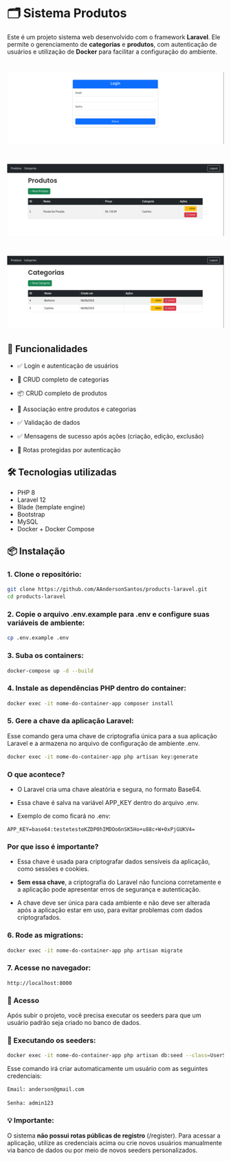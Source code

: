 # 🗂️ Sistema Produtos

Este é um projeto sistema web desenvolvido com o framework **Laravel**. Ele permite o gerenciamento de **categorias** e **produtos**, com autenticação de usuários e utilização de **Docker** para facilitar a configuração do ambiente.

<h1 align="center"><img src="./resources/img/sistema-1.png"></h1>
<h1 align="center"><img src="./resources/img/sistema-2.png"></h1>
<h1 align="center"><img src="./resources/img/sistema-3.png"></h1>


## 🚀 Funcionalidades

- ✅ Login e autenticação de usuários

- 📂 CRUD completo de categorias

- 📦 CRUD completo de produtos

- 🔗 Associação entre produtos e categorias

- ✅ Validação de dados

- ✅ Mensagens de sucesso após ações (criação, edição, exclusão)

- 🔐 Rotas protegidas por autenticação


## 🛠️ Tecnologias utilizadas

- PHP 8
- Laravel 12
- Blade (template engine)
- Bootstrap
- MySQL
- Docker + Docker Compose

## 📦 Instalação

### 1. Clone o repositório:

```bash
git clone https://github.com/AAndersonSantos/products-laravel.git
cd products-laravel
```

### 2. Copie o arquivo .env.example para .env e configure suas variáveis de ambiente:
```bash
cp .env.example .env
```

### 3. Suba os containers:
```bash
docker-compose up -d --build
```

### 4. Instale as dependências PHP dentro do container:
```bash
docker exec -it nome-do-container-app composer install
```

### 5. Gere a chave da aplicação Laravel:

Esse comando gera uma chave de criptografia única para a sua aplicação Laravel e a armazena no arquivo de configuração de ambiente .env.
```bash
docker exec -it nome-do-container-app php artisan key:generate
```
### O que acontece?

- O Laravel cria uma chave aleatória e segura, no formato Base64.

- Essa chave é salva na variável APP_KEY dentro do arquivo .env.

- Exemplo de como ficará no .env:
```env
APP_KEY=base64:testetesteKZDP0hIMDOo6nSK5Ho+u88c+W+0xPjGUKV4=
```
### Por que isso é importante?

- Essa chave é usada para criptografar dados sensíveis da aplicação, como sessões e cookies.

- **Sem essa chave**, a criptografia do Laravel não funciona corretamente e a aplicação pode apresentar erros de segurança e autenticação.

- A chave deve ser única para cada ambiente e não deve ser alterada após a aplicação estar em uso, para evitar problemas com dados criptografados.

### 6. Rode as migrations:
```bash
docker exec -it nome-do-container-app php artisan migrate
```

### 7. Acesse no navegador:
```arduino
http://localhost:8000
```

### 👤 Acesso
Após subir o projeto, você precisa executar os seeders para que um usuário padrão seja criado no banco de dados.

### 🧪 Executando os seeders:
```bash
docker exec -it nome-do-container-app php artisan db:seed --class=UserSeeder
```
Esse comando irá criar automaticamente um usuário com as seguintes credenciais:

```m̀akefile
Email: anderson@gmail.com

Senha: admin123
```

### 💡 Importante:
O sistema **não possui rotas públicas de registro** (/register).
Para acessar a aplicação, utilize as credenciais acima ou crie novos usuários manualmente via banco de dados ou por meio de novos seeders personalizados.